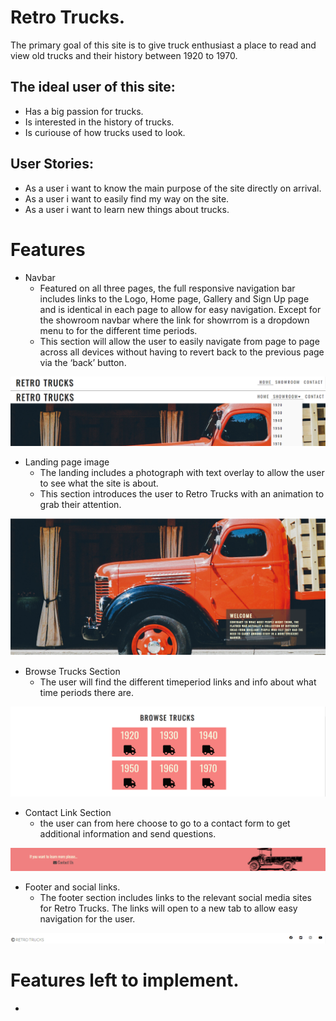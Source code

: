 # Retro Trucks.

<p>The primary goal of this site is to give truck enthusiast a place to read and view old trucks and their history between 1920 to 1970.<p>

## The ideal user of this site:
  * Has a big passion for trucks.
  * Is interested in the history of trucks.
  * Is curiouse of how trucks used to look.

## User Stories:
  * As a user i want to know the main purpose of the site directly on arrival.
  * As a user i want to easily find my way on the site.
  * As a user i want to learn new things about trucks.

# Features
  * Navbar
    * Featured on all three pages, the full responsive navigation bar includes links to the Logo, Home page, Gallery and Sign Up page and is identical in each page to allow for easy navigation.
    Except for the showroom navbar where the link for showrrom is a dropdown menu to for the different time periods.
    * This section will allow the user to easily navigate from page to page across all devices without having to revert back to the previous page via the ‘back’ button.

![](./assets/readme_media/navbar.png)
![](./assets/readme_media/drop_navbar.png)

  * Landing page image
    * The landing includes a photograph with text overlay to allow the user to see what the site is about.
    * This section introduces the user to Retro Trucks with an animation to grab their attention.

![](./assets/readme_media/landing_image.png)

  * Browse Trucks Section
    * The user will find the different timeperiod links and info about what time periods there are.

![](./assets/readme_media/browse.png)

  * Contact Link Section
    * the user can from here choose to go to a contact form to get additional information and send questions.

![](./assets/readme_media/contact.png)

  * Footer and social links.
    * The footer section includes links to the relevant social media sites for Retro Trucks. The links will open to a new tab to allow easy navigation for the user.

![](./assets/readme_media/footer.png)

# Features left to implement.
  * 

